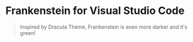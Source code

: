 # Frankenstein for Visual Studio Code

> Inspired by Dracula Theme, Frankenstein is even more darker and it's green!
